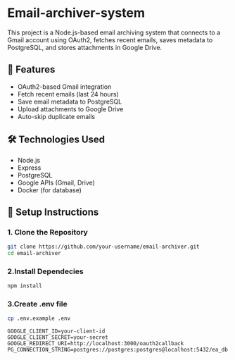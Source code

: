 # Email-archiver-system

This project is a Node.js-based email archiving system that connects to a Gmail account using OAuth2, fetches recent emails, saves metadata to PostgreSQL, and stores attachments in Google Drive.

## 🔧 Features
- OAuth2-based Gmail integration
- Fetch recent emails (last 24 hours)
- Save email metadata to PostgreSQL
- Upload attachments to Google Drive
- Auto-skip duplicate emails

## 🛠 Technologies Used
- Node.js
- Express
- PostgreSQL
- Google APIs (Gmail, Drive)
- Docker (for database)

## 🚀 Setup Instructions

### 1. Clone the Repository
```bash
git clone https://github.com/your-username/email-archiver.git
cd email-archiver
```

### 2.Install Dependecies
```bash
npm install
```

### 3.Create .env file
```bash
cp .env.example .env
```
```psql
GOOGLE_CLIENT_ID=your-client-id
GOOGLE_CLIENT_SECRET=your-secret
GOOGLE_REDIRECT_URI=http://localhost:3000/oauth2callback
PG_CONNECTION_STRING=postgres://postgres:postgres@localhost:5432/ea_db
```
